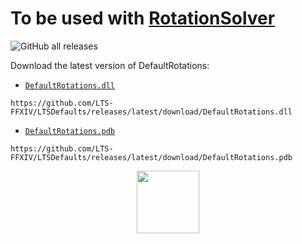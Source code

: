 # To be used with [RotationSolver](https://github.com/Jaksuhn/RotationSolver)
![GitHub all releases](https://img.shields.io/github/downloads/LTS-FFXIV/LTSDefaults/total)

Download the latest version of DefaultRotations:

- [`DefaultRotations.dll`](https://github.com/LTS-FFXIV/LTSDefaults/releases/latest/download/DefaultRotations.dll)

```
https://github.com/LTS-FFXIV/LTSDefaults/releases/latest/download/DefaultRotations.dll
```
- [`DefaultRotations.pdb`](https://github.com/LTS-FFXIV/LTSDefaults/releases/latest/download/DefaultRotations.pdb)

```
https://github.com/LTS-FFXIV/LTSDefaults/releases/latest/download/DefaultRotations.pdb
```

<p align="center">
  <a href="https://discord.gg/p54TZMPnC9" alt="Discord">
    <img src="https://avatars.githubusercontent.com/u/38063721?s=400&u=0102f05ec4311dbc1ec87e723450bc8c01f60f8b&v=4" width="100" />
  </a>
</p>
